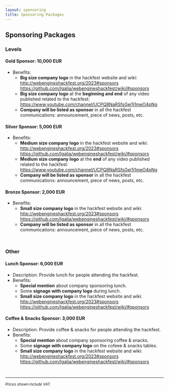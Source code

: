 ```yaml
---
layout: sponsoring
title: Sponsoring Packages
---
```


## Sponsoring Packages

### Levels

#### Gold Sponsor: 10,000 EUR

* Benefits:
  * **Big size company logo** in the hackfest website and wiki:  
    <http://webengineshackfest.org/2023#sponsors>  
    <https://github.com/Igalia/webengineshackfest/wiki/#sponsors>
  * **Big size company logo** at the **beginning and end** of any video published related to the hackfest:  
    <https://www.youtube.com/channel/UCPQ8NaRSfsGei1j1meO4pNg>
  * **Company will be listed as sponsor** in all the hackfest communications: announcement, piece of news, posts, etc.

#### Silver Sponsor: 5,000 EUR

* Benefits:
  * **Medium size company logo** in the hackfest website and wiki:  
    <http://webengineshackfest.org/2023#sponsors>  
    <https://github.com/Igalia/webengineshackfest/wiki/#sponsors>
  * **Medium size company logo** at the **end** of any video published related to the hackfest:  
    <https://www.youtube.com/channel/UCPQ8NaRSfsGei1j1meO4pNg>
  * **Company will be listed as sponsor** in all the hackfest communications: announcement, piece of news, posts, etc.

#### Bronze Sponsor: 2,000 EUR

* Benefits:
  * **Small size company logo** in the hackfest website and wiki:  
    <http://webengineshackfest.org/2023#sponsors>  
    <https://github.com/Igalia/webengineshackfest/wiki/#sponsors>
  * **Company will be listed as sponsor** in all the hackfest communications: announcement, piece of news, posts, etc.

<div style="break-inside: avoid; padding-block: 1em;">

### Other

#### Lunch Sponsor: 6,000 EUR

* Description: Provide lunch for people attending the hackfest.
* Benefits:
  * **Special mention** about company sponsoring lunch.
  * Some **signage with company logo** during lunch.
  * **Small size company logo** in the hackfest website and wiki:  
    <http://webengineshackfest.org/2023#sponsors>  
    <https://github.com/Igalia/webengineshackfest/wiki/#sponsors>

#### Coffee & Snacks Sponsor: 3,000 EUR

* Description: Provide coffee & snacks for people attending the hackfest.
* Benefits:
  * **Special mention** about company sponsoring coffee & snacks.
  * Some **signage with company logo** on the cofeee & snacks tables.
  * **Small size company logo** in the hackfest website and wiki:  
    <http://webengineshackfest.org/2023#sponsors>  
    <https://github.com/Igalia/webengineshackfest/wiki/#sponsors>

</div>

---

<div style="font-size: smaller; font-style: italic;">
Prices shown include VAT.
</div>

